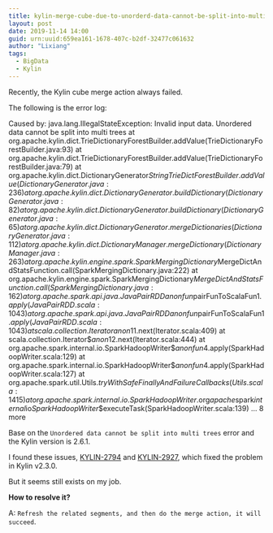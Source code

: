 ```yaml
---
title: kylin-merge-cube-due-to-unorderd-data-cannot-be-split-into-multi-trees-error
layout: post
date: 2019-11-14 14:00
guid: urn:uuid:659ea161-1678-407c-b2df-32477c061632
author: "Lixiang"
tags:
  - BigData
  - Kylin
---
```


Recently, the Kylin cube merge action always failed.

The following is the error log:
>
Caused by: java.lang.IllegalStateException: Invalid input data. Unordered data cannot be split into multi trees
	at org.apache.kylin.dict.TrieDictionaryForestBuilder.addValue(TrieDictionaryForestBuilder.java:93)
	at org.apache.kylin.dict.TrieDictionaryForestBuilder.addValue(TrieDictionaryForestBuilder.java:79)
	at org.apache.kylin.dict.DictionaryGenerator$StringTrieDictForestBuilder.addValue(DictionaryGenerator.java:236)
	at org.apache.kylin.dict.DictionaryGenerator.buildDictionary(DictionaryGenerator.java:82)
	at org.apache.kylin.dict.DictionaryGenerator.buildDictionary(DictionaryGenerator.java:65)
	at org.apache.kylin.dict.DictionaryGenerator.mergeDictionaries(DictionaryGenerator.java:112)
	at org.apache.kylin.dict.DictionaryManager.mergeDictionary(DictionaryManager.java:263)
	at org.apache.kylin.engine.spark.SparkMergingDictionary$MergeDictAndStatsFunction.call(SparkMergingDictionary.java:222)
	at org.apache.kylin.engine.spark.SparkMergingDictionary$MergeDictAndStatsFunction.call(SparkMergingDictionary.java:162)
	at org.apache.spark.api.java.JavaPairRDD$$anonfun$pairFunToScalaFun$1.apply(JavaPairRDD.scala:1043)
	at org.apache.spark.api.java.JavaPairRDD$$anonfun$pairFunToScalaFun$1.apply(JavaPairRDD.scala:1043)
	at scala.collection.Iterator$$anon$11.next(Iterator.scala:409)
	at scala.collection.Iterator$$anon$12.next(Iterator.scala:444)
	at org.apache.spark.internal.io.SparkHadoopWriter$$anonfun$4.apply(SparkHadoopWriter.scala:129)
	at org.apache.spark.internal.io.SparkHadoopWriter$$anonfun$4.apply(SparkHadoopWriter.scala:127)
	at org.apache.spark.util.Utils$.tryWithSafeFinallyAndFailureCallbacks(Utils.scala:1415)
	at org.apache.spark.internal.io.SparkHadoopWriter$.org$apache$spark$internal$io$SparkHadoopWriter$$executeTask(SparkHadoopWriter.scala:139)
	... 8 more

Base on the `Unordered data cannot be split into multi trees` error and the Kylin version is 2.6.1.

I found these issues, [KYLIN-2794](https://issues.apache.org/jira/browse/KYLIN-2794) and [KYLIN-2927](https://issues.apache.org/jira/browse/KYLIN-2927), which fixed the problem in Kylin v2.3.0.

But it seems still exists on my job.

**How to resolve it?**

A: `Refresh the related segments, and then do the merge action, it will succeed`.
